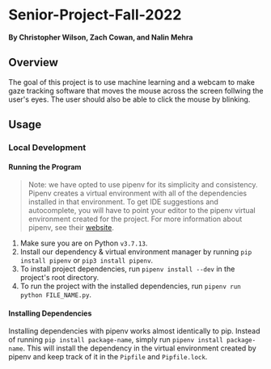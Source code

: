 # Senior-Project-Fall-2022

**By Christopher Wilson, Zach Cowan, and Nalin Mehra**

## Overview

The goal of this project is to use machine learning and a webcam to make gaze tracking software that moves the mouse across the screen follwing the user's eyes. The user should also be able to click the mouse by blinking.

## Usage

### Local Development

#### Running the Program

> Note: we have opted to use pipenv for its simplicity and consistency. Pipenv creates a virtual environment with all of the dependencies installed in that environment. To get IDE suggestions and autocomplete, you will have to point your editor to the pipenv virtual environment created for the project. For more information about pipenv, see their [website](https://pipenv.pypa.io/en/latest/).

1. Make sure you are on Python `v3.7.13`.
2. Install our dependency & virtual environment manager by running `pip install pipenv` or `pip3 install pipenv`.
3. To install project dependencies, run `pipenv install --dev` in the project's root directory.
4. To run the project with the installed dependencies, run `pipenv run python FILE_NAME.py`.

#### Installing Dependencies

Installing dependencies with pipenv works almost identically to pip. Instead of running `pip install package-name`, simply run `pipenv install package-name`. This will install the dependency in the virtual environment created by pipenv and keep track of it in the `Pipfile` and `Pipfile.lock`.
